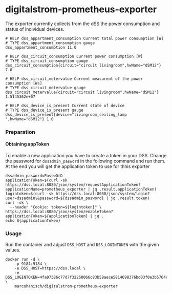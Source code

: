 # digitalstrom-prometheus-exporter

The exporter currently collects from the dSS the power consumption and status of individual devices.

```
# HELP dss_appartment_consumption Current total power consumption [W]
# TYPE dss_appartment_consumption gauge
dss_appartment_consumption 11.0

# HELP dss_circuit_consumption Current power consumption [W]
# TYPE dss_circuit_consumption gauge
dss_circuit_consumption{circuit="circuit livingroom",hwName="dSM12"} 7.0

# HELP dss_circuit_metervalue Current measurent of the power consumption [Ws]
# TYPE dss_circuit_metervalue gauge
dss_circuit_metervalue{circuit="circuit livingroom",hwName="dSM12"} 1.5145362e+07

# HELP dss_device_is_present Current state of device
# TYPE dss_device_is_present gauge
dss_device_is_present{device="livingroom_ceiling_lamp ",hwName="dSM12"} 1.0
```

### Preparation
#### Obtaining appToken
To enable a new application you have to create a token in your DSS. Change the password for `dssadmin_pasword` in the following command and run them.
At the end you will get the application token to use for thhis exporter
```
dssadmin_pasword=PasswOrD
applicationToken=$(curl -sk https://dss.local:8080/json/system/requestApplicationToken?applicationName=prometheus_exporter | jq .result.applicationToken)
logintoken=$(curl -sk https://dss.local:8080/json/system/login?user=dssadmin\&password=${dssadmin_pasword} | jq .result.token) 
curl -sk \
  --header "Cookie: token=${logintoken}" \
https://dss.local:8080/json/system/enableToken?applicationToken=${applicationToken} | jq .
echo ${applicationToken}
```

### Usage
Run the container and adjust `DSS_HOST` and `DSS_LOGINTOKEN` with the given values.
```
docker run -d \
    -p 9184:9184 \
    -e DSS_HOST=https://dss.local \
    -e DSS_LOGINTOKEN=4fa07386c77d7f32260066c83b58aece5814698376bd03f0e3b5764e58f0ec1a \
    marcohanisch/digitalstrom-prometheus-exporter
```



